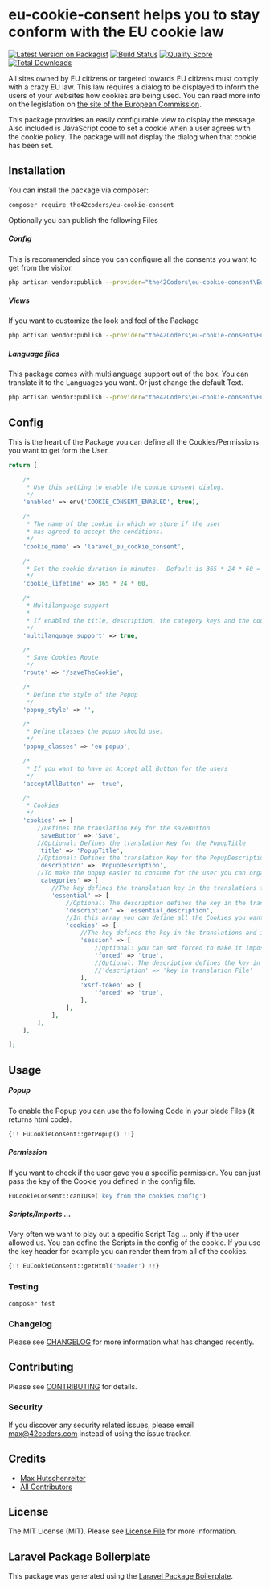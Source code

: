 # eu-cookie-consent helps you to stay conform with the EU cookie law

[![Latest Version on Packagist](https://img.shields.io/packagist/v/42coders/eu-cookie-consent.svg?style=flat-square)](https://packagist.org/packages/42coders/eu-cookie-consent)
[![Build Status](https://img.shields.io/travis/42coders/eu-cookie-consent/master.svg?style=flat-square)](https://travis-ci.org/42coders/eu-cookie-consent)
[![Quality Score](https://img.shields.io/scrutinizer/g/42coders/eu-cookie-consent.svg?style=flat-square)](https://scrutinizer-ci.com/g/42coders/eu-cookie-consent)
[![Total Downloads](https://img.shields.io/packagist/dt/42coders/eu-cookie-consent.svg?style=flat-square)](https://packagist.org/packages/42coders/eu-cookie-consent)

All sites owned by EU citizens or targeted towards EU citizens must comply with a crazy EU law. This law requires a dialog to be displayed to inform the users of your websites how cookies are being used. You can read more info on the legislation on [the site of the European Commission](http://ec.europa.eu/ipg/basics/legal/cookies/index_en.htm#section_2).

This package provides an easily configurable view to display the message. Also included is JavaScript code to set a cookie when a user agrees with the cookie policy. The package will not display the dialog when that cookie has been set.

## Installation

You can install the package via composer:

```bash
composer require the42coders/eu-cookie-consent
```

Optionally you can publish the following Files

##### Config
This is recommended since you can configure all the consents you want to get from the visitor.
``` bash
php artisan vendor:publish --provider="the42Coders\eu-cookie-consent\EuCookieConsentServiceProvider" --tag="config" 
```
##### Views
If you want to customize the look and feel of the Package
``` bash
php artisan vendor:publish --provider="the42Coders\eu-cookie-consent\EuCookieConsentServiceProvider" --tag="views" 
```
##### Language files
This package comes with multilanguage support out of the box. You can translate it to the Languages you want. Or just change the default Text.
``` bash
php artisan vendor:publish --provider="the42Coders\eu-cookie-consent\EuCookieConsentServiceProvider" --tag="lang" 
```
## Config
This is the heart of the Package you can define all the Cookies/Permissions you want to get form the User.
``` php
return [

    /*
     * Use this setting to enable the cookie consent dialog.
     */
    'enabled' => env('COOKIE_CONSENT_ENABLED', true),

    /*
     * The name of the cookie in which we store if the user
     * has agreed to accept the conditions.
     */
    'cookie_name' => 'laravel_eu_cookie_consent',

    /*
     * Set the cookie duration in minutes.  Default is 365 * 24 * 60 = 1 Year.
     */
    'cookie_lifetime' => 365 * 24 * 60,

    /*
     * Multilanguage support
     *
     * If enabled the title, description, the category keys and the cookie keys are defining the key from the translation files.
     */
    'multilanguage_support' => true,

    /*
     * Save Cookies Route
     */
    'route' => '/saveTheCookie',

    /*
     * Define the style of the Popup
     */
    'popup_style' => '',

    /*
     * Define classes the popup should use.
     */
    'popup_classes' => 'eu-popup',

    /*
     * If you want to have an Accept all Button for the users
     */
    'acceptAllButton' => 'true',

    /*
     * Cookies
     */
    'cookies' => [
        //Defines the translation Key for the saveButton
        'saveButton' => 'Save',
        //Optional: Defines the translation Key for the PopupTitle
        'title' => 'PopupTitle',
        //Optional: Defines the translation Key for the PopupDescription
        'description' => 'PopupDescription',
        //To make the popup easier to consume for the user you can organize your Cookies in categories.
        'categories' => [
            //The key defines the translation key in the translations for this category.
            'essential' => [
                //Optional: The description defines the key in the translations for the category description
                'description' => 'essential_description',
                //In this array you can define all the Cookies you want to request form the User
                'cookies' => [
                    //The key defines the key in the translations and is used to access the Cookie specific information
                    'session' => [
                        //Optional: you can set forced to make it impossible for the user to not accept this cookie.
                        'forced' => 'true',
                        //Optional: The description defines the key in the translations
                        //'description' => 'key in translation File'
                    ],
                    'xsrf-token' => [
                        'forced' => 'true',
                    ],
                ],
            ],
        ],
    ],

];
```

## Usage

##### Popup
To enable the Popup you can use the following Code in your blade Files (it returns html code).
``` php
{!! EuCookieConsent::getPopup() !!}
```
##### Permission
If you want to check if the user gave you a specific permission. You can just pass the key of the Cookie you defined in the config file.
``` php
EuCookieConsent::canIUse('key from the cookies config')
```
##### Scripts/Imports ...
Very often we want to play out a specific Script Tag ... only if the user allowed us. You can define
the Scripts in the config of the cookie. If you use the key header for example you can render them from all of the cookies.
``` php
{!! EuCookieConsent::getHtml('header') !!}
```

### Testing

``` bash
composer test
```

### Changelog

Please see [CHANGELOG](CHANGELOG.md) for more information what has changed recently.

## Contributing

Please see [CONTRIBUTING](CONTRIBUTING.md) for details.

### Security

If you discover any security related issues, please email max@42coders.com instead of using the issue tracker.

## Credits

- [Max Hutschenreiter](https://github.com/42coders)
- [All Contributors](../../contributors)

## License

The MIT License (MIT). Please see [License File](LICENSE.md) for more information.

## Laravel Package Boilerplate

This package was generated using the [Laravel Package Boilerplate](https://laravelpackageboilerplate.com).
